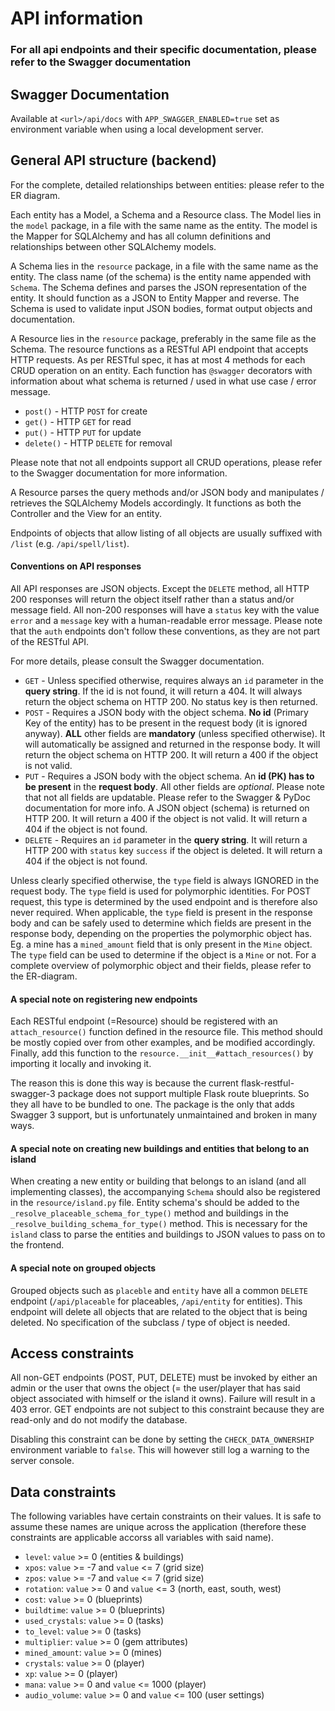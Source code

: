 # API information

### For all api endpoints and their specific documentation, please refer to the Swagger documentation

## Swagger Documentation
Available at `<url>/api/docs` with `APP_SWAGGER_ENABLED=true` set as environment variable when using a local development server.

## General API structure (backend)
For the complete, detailed relationships between entities: please refer to the ER diagram.

Each entity has a Model, a Schema and a Resource class. The Model lies in the `model` package, in a file with the same name as the entity.
The model is the Mapper for SQLAlchemy and has all column definitions and relationships between other SQLAlchemy models.

A Schema lies in the `resource` package, in a file with the same name as the entity. The class name (of the schema) is the entity name appended with `Schema`.
The Schema defines and parses the JSON representation of the entity. It should function as a JSON to Entity Mapper and reverse.
The Schema is used to validate input JSON bodies, format output objects and documentation.

A Resource lies in the `resource` package, preferably in the same file as the Schema.
The resource functions as a RESTful API endpoint that accepts HTTP requests. As per RESTful spec, it has at most 4 methods for each CRUD operation on
an entity. Each function has `@swagger` decorators with information about what schema is returned / used in what use case / error message.
- `post()` - HTTP `POST` for create
- `get()` - HTTP `GET` for read
- `put()` - HTTP `PUT` for update
- `delete()` - HTTP `DELETE` for removal

Please note that not all endpoints support all CRUD operations, please refer to the Swagger documentation for more information.

A Resource parses the query methods and/or JSON body and manipulates / retrieves the SQLAlchemy Models accordingly.
It functions as both the Controller and the View for an entity.

Endpoints of objects that allow listing of all objects are usually suffixed with `/list` (e.g. `/api/spell/list`).

#### Conventions on API responses
All API responses are JSON objects. Except the `DELETE` method, all HTTP 200 responses will return the object itself rather than a status and/or message field.
All non-200 responses will have a `status` key with the value `error` and a `message` key with a human-readable error message.
Please note that the `auth` endpoints don't follow these conventions, as they are not part of the RESTful API. 

For more details, please consult the Swagger documentation.

- `GET` - Unless specified otherwise, requires always an `id` parameter in the **query string**. If the id is not found, it will return a 404. It will always return the object schema on HTTP 200. No status key is then returned.
- `POST` - Requires a JSON body with the object schema. **No id** (Primary Key of the entity) has to be present in the request body (it is ignored anyway). **ALL** other fields are **mandatory** (unless specified otherwise). It will automatically be assigned and returned in the response body. It will return the object schema on HTTP 200. It will return a 400 if the object is not valid.
- `PUT` - Requires a JSON body with the object schema. An **id (PK) has to be present** in the **request body**. All other fields are *optional*. Please note that not all fields are updatable. Please refer to the Swagger & PyDoc documentation for more info. A JSON object (schema) is returned on HTTP 200. It will return a 400 if the object is not valid. It will return a 404 if the object is not found.
- `DELETE` - Requires an `id` parameter in the **query string**. It will return a HTTP 200 with `status` key `success` if the object is deleted. It will return a 404 if the object is not found.

Unless clearly specified otherwise, the `type` field is always IGNORED in the request body. The `type` field is used for polymorphic identities. For POST request, this type is determined by the used endpoint and is therefore also never required.
When applicable, the `type` field is present in the response body and can be safely used to determine which fields are present in the response body, depending on the properties the polymorphic object has.
Eg. a mine has a `mined_amount` field that is only present in the `Mine` object. The `type` field can be used to determine if the object is a `Mine` or not. For a complete overview of polymorphic object and their fields, please refer to the ER-diagram.

#### A special note on registering new endpoints
Each RESTful endpoint (=Resource) should be registered with an `attach_resource()` function defined in the 
resource file. This method should be mostly copied over from other examples, and be modified accordingly. 
Finally, add this function to the `resource.__init__#attach_resources()` by importing it locally and invoking it.

The reason this is done this way is because the current flask-restful-swagger-3 package does not support multiple Flask route
blueprints. So they all have to be bundled to one. The package is the only that adds Swagger 3 support, but is unfortunately unmaintained and broken in many ways.


#### A special note on creating new buildings and entities that belong to an island
When creating a new entity or building that belongs to an island (and all implementing classes), the accompanying `Schema` should also be 
registered in the `resource/island.py` file. Entity schema's should be added to the `_resolve_placeable_schema_for_type()` method and buildings
in the `_resolve_building_schema_for_type()` method. This is necessary for the `island` class to parse the entities and buildings to JSON values to pass
on to the frontend.

#### A special note on grouped objects
Grouped objects such as `placeble` and `entity` have all a common `DELETE` endpoint (`/api/placeable` for placeables, `/api/entity` for entities). This endpoint will delete all objects that are related to the object that is being deleted. No specification of the subclass / type of object is needed.

## Access constraints
All non-GET endpoints (POST, PUT, DELETE) must be invoked by either an admin or the user that owns the object (= the user/player that has said object associated with himself or the island it owns). Failure will result in a 403 error.
GET endpoints are not subject to this constraint because they are read-only and do not modify the database.

Disabling this constraint can be done by setting the `CHECK_DATA_OWNERSHIP` environment variable to `false`. This will however still log a warning to the server console.

## Data constraints
The following variables have certain constraints on their values. It is safe to assume these names are unique across the application (therefore these constraints are applicable accorss all variables with said name).
- `level`: `value` >= 0 (entities & buildings)
- `xpos`: `value` >= -7 and `value` <= 7 (grid size)
- `zpos`: `value` >= -7 and `value` <= 7 (grid size)
- `rotation`: `value` >= 0 and `value` <= 3 (north, east, south, west)
- `cost`: `value` >= 0 (blueprints)
- `buildtime`: `value` >= 0 (blueprints)
- `used_crystals`: `value` >= 0 (tasks)
- `to_level`: `value` >= 0 (tasks)
- `multiplier`: `value` >= 0 (gem attributes)
- `mined_amount`: `value` >= 0 (mines)
- `crystals`: `value` >= 0 (player)
- `xp`: `value` >= 0 (player)
- `mana`: `value` >= 0 and `value` <= 1000 (player)
- `audio_volume`: `value` >= 0 and `value` <= 100 (user settings)